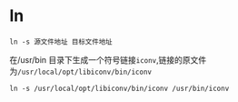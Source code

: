 # ln 

    ln -s 源文件地址 目标文件地址

在/usr/bin 目录下生成一个符号链接`iconv`,链接的原文件为`/usr/local/opt/libiconv/bin/iconv`    
    
    ln -s /usr/local/opt/libiconv/bin/iconv /usr/bin/iconv